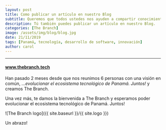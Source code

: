 ```yaml
---
layout: post
title: Como publicar un artículo en nuestro Blog
subtitle: Queremos que todos ustedes nos ayuden a compartir conocimiento. 
description: Tú también puedes publicar un artículo en nuestro Blog.
categories: [The Branch]
image: /assets/img/blog/blog.jpg
date: 21/11/2019
tags: [Panamá, tecnología, desarrollo de software, innovación]
author: carol
---
```


****

#### www.thebranch.tech

Han pasado 2 meses desde que nos reunimos 6 personas con una visión en común, *...evolucionar el ecosistema tecnológico de Panamá. Juntos!* y creamos The Branch.

Una vez más, te damos la bienvenida a The Branch y esperamos poder evolucionar el ecosistema tecnológico de Panamá. Juntos!

![The Branch logo]({{ site.baseurl }}/{{ site.logo }})

Un abrazo!